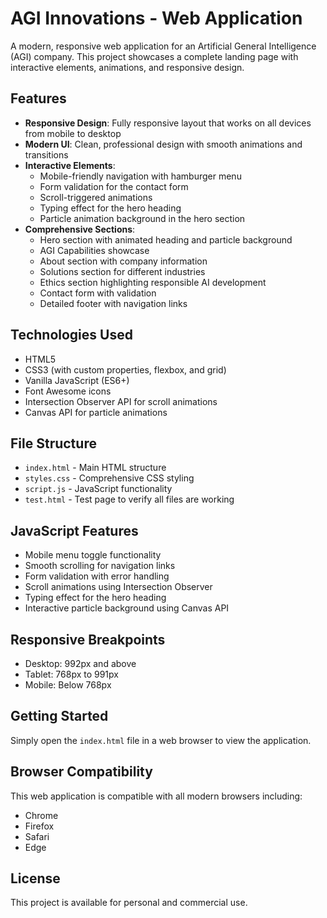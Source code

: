 # AGI Innovations - Web Application

A modern, responsive web application for an Artificial General Intelligence (AGI) company. This project showcases a complete landing page with interactive elements, animations, and responsive design.

## Features

- **Responsive Design**: Fully responsive layout that works on all devices from mobile to desktop
- **Modern UI**: Clean, professional design with smooth animations and transitions
- **Interactive Elements**: 
  - Mobile-friendly navigation with hamburger menu
  - Form validation for the contact form
  - Scroll-triggered animations
  - Typing effect for the hero heading
  - Particle animation background in the hero section
- **Comprehensive Sections**:
  - Hero section with animated heading and particle background
  - AGI Capabilities showcase
  - About section with company information
  - Solutions section for different industries
  - Ethics section highlighting responsible AI development
  - Contact form with validation
  - Detailed footer with navigation links

## Technologies Used

- HTML5
- CSS3 (with custom properties, flexbox, and grid)
- Vanilla JavaScript (ES6+)
- Font Awesome icons
- Intersection Observer API for scroll animations
- Canvas API for particle animations

## File Structure

- `index.html` - Main HTML structure
- `styles.css` - Comprehensive CSS styling
- `script.js` - JavaScript functionality
- `test.html` - Test page to verify all files are working

## JavaScript Features

- Mobile menu toggle functionality
- Smooth scrolling for navigation links
- Form validation with error handling
- Scroll animations using Intersection Observer
- Typing effect for the hero heading
- Interactive particle background using Canvas API

## Responsive Breakpoints

- Desktop: 992px and above
- Tablet: 768px to 991px
- Mobile: Below 768px

## Getting Started

Simply open the `index.html` file in a web browser to view the application.

## Browser Compatibility

This web application is compatible with all modern browsers including:
- Chrome
- Firefox
- Safari
- Edge

## License

This project is available for personal and commercial use.